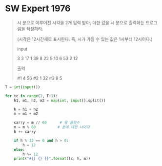# SW Expert 1976

> 시 분으로 이루어진 시각을 2개 입력 받아, 더한 값을 시 분으로 출력하는 프로그램을 작성하라.
>
> (시각은 12시간제로 표시한다. 즉, 시가 가질 수 있는 값은 1시부터 12시이다.)
>
> input 
>
> 3 
> 3 17 1 39
> 8 22 5 10
> 6 53 2 12 
>
> 출력 
>
> \#1 4 56
> \#2 1 32
> \#3 9 5

```python
T = int(input())

for tc in range(1, T+1):
    h1, m1, h2, m2 = map(int, input().split())

    h = h1 + h2
    m = m1 + m2

    carry = m // 60      # 몫 올림수
    m = m % 60          # 분에 대한 나머지
    h += carry

    if h % 12 == 0 and h > 0:
        h = 12
    else:
        h %= 12
    print("#{} {} {}".format(tc, h, m))
```

